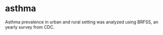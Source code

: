 # asthma
Asthma prevalence in urban and rural setting was analyzed using BRFSS, an yearly survey from CDC. 
